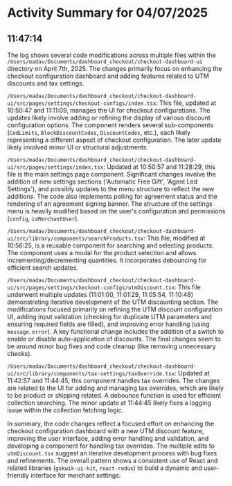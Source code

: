 # Activity Summary for 04/07/2025

## 11:47:14
The log shows several code modifications across multiple files within the `/Users/madav/Documents/dashboard_checkout/checkout-dashboard-ui` directory on April 7th, 2025.  The changes primarily focus on enhancing the checkout configuration dashboard and adding features related to UTM discounts and tax settings.

`/Users/madav/Documents/dashboard_checkout/checkout-dashboard-ui/src/pages/settings/checkout-configs/index.tsx`: This file, updated at 10:50:47 and 11:11:09,  manages the UI for checkout configurations. The updates likely involve adding or refining the display of various discount configuration options.  The component renders several sub-components (`CodLimits`, `BlockDiscountCodes`, `DiscountCodes`, etc.), each likely representing a different aspect of checkout configuration.  The later update likely involved minor UI or structural adjustments.

`/Users/madav/Documents/dashboard_checkout/checkout-dashboard-ui/src/pages/settings/index.tsx`: Updated at 10:50:57 and 11:28:29, this file is the main settings page component.  Significant changes involve the addition of new settings sections ('Automatic Free Gift', 'Agent Led Settings'), and possibly updates to the menu structure to reflect the new additions.  The code also implements polling for agreement status and the rendering of an agreement signing banner. The structure of the settings menu is heavily modified based on the user's configuration and permissions (`config`, `isMerchantUser`).

`/Users/madav/Documents/dashboard_checkout/checkout-dashboard-ui/src/library/components/searchProducts.tsx`:  This file, modified at 10:56:25, is a reusable component for searching and selecting products.  The component uses a modal for the product selection and allows incrementing/decrementing quantities. It incorporates debouncing for efficient search updates.


`/Users/madav/Documents/dashboard_checkout/checkout-dashboard-ui/src/pages/settings/checkout-configs/utmDiscount.tsx`:  This file underwent multiple updates (11:01:00, 11:01:29, 11:05:54, 11:10:48) demonstrating iterative development of the UTM discounting section. The modifications focused primarily on refining the UTM discount configuration UI, adding input validation (checking for duplicate UTM parameters and ensuring required fields are filled), and improving error handling (using `message.error`). A key functional change includes the addition of a switch to enable or disable auto-application of discounts. The final changes seem to be around minor bug fixes and code cleanup (like removing unnecessary checks).


`/Users/madav/Documents/dashboard_checkout/checkout-dashboard-ui/src/library/components/tax-settings/taxOverride.tsx`: Updated at 11:42:57 and 11:44:45, this component handles tax overrides. The changes are related to the UI for adding and managing tax overrides, which are likely to be product or shipping related. A debounce function is used for efficient collection searching.  The minor update at 11:44:45 likely fixes a logging issue within the collection fetching logic.


In summary, the code changes reflect a focused effort on enhancing the checkout configuration dashboard with a new UTM discount feature, improving the user interface, adding error handling and validation, and developing a component for handling tax overrides.  The multiple edits to `utmDiscount.tsx` suggest an iterative development process with bug fixes and refinements.  The overall pattern shows a consistent use of React and related libraries (`gokwik-ui-kit`, `react-redux`) to build a dynamic and user-friendly interface for merchant settings.
